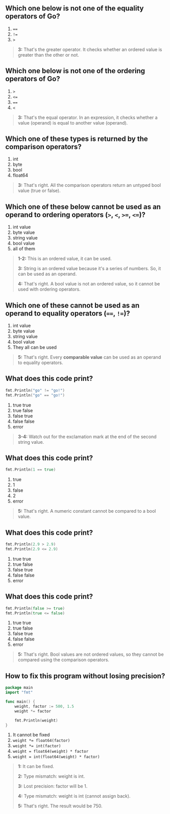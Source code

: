 ## Which one below is not one of the equality operators of Go?
1. `==`
2. `!=`
3. `>` 

> **3:** That's the greater operator. It checks whether an ordered value is greater than the other or not.


## Which one below is not one of the ordering operators of Go?
1. `>`
2. `<=`
3. `==` 
4. `<`

> **3:** That's the equal operator. In an expression, it checks whether a value (operand) is equal to another value (operand).


## Which one of these types is returned by the comparison operators?
1. int
2. byte
3. bool 
4. float64

> **3:** That's right. All the comparison operators return an untyped bool value (true or false).


## Which one of these below cannot be used as an operand to ordering operators (`>`, `<`, `>=`, `<=`)?
1. int value
2. byte value
3. string value
4. bool value 
5. all of them

> **1-2:** This is an ordered value, it can be used.
> 
> **3:** String is an ordered value because it's a series of numbers. So, it can be used as an operand.
> 
> **4:** That's right. A bool value is not an ordered value, so it cannot be used with ordering operators.


## Which one of these cannot be used as an operand to equality operators (`==`, `!=`)?
1. int value
2. byte value
3. string value
4. bool value
5. They all can be used 

> **5:** That's right. Every **comparable value** can be used as an operand to equality operators.


## What does this code print?
```go
fmt.Println("go" != "go!")
fmt.Println("go" == "go!")
```

1. true true
2. true false 
3. false true
4. false false
5. error

> **3-4:** Watch out for the exclamation mark at the end of the second string value.


## What does this code print?
```go
fmt.Println(1 == true)
```

1. true
2. 1
3. false
4. 2
5. error 

> **5:** That's right. A numeric constant cannot be compared to a bool value.


## What does this code print?
```go
fmt.Println(2.9 > 2.9)
fmt.Println(2.9 <= 2.9)
```

1. true true
2. true false
3. false true 
4. false false
5. error


## What does this code print?
```go
fmt.Println(false >= true)
fmt.Println(true <= false)
```

1. true true
2. true false
3. false true
4. false false
5. error 

> **5:** That's right. Bool values are not ordered values, so they cannot be compared using the comparison operators.


## How to fix this program without losing precision?
```go
package main
import "fmt"

func main() {
    weight, factor := 500, 1.5
    weight *= factor

    fmt.Println(weight)
}
```

1. It cannot be fixed
2. `weight *= float64(factor)`
3. `weight *= int(factor)`
4. `weight = float64(weight) * factor`
5. `weight = int(float64(weight) * factor)` 

> **1:** It can be fixed.
> 
> **2:** Type mismatch: weight is int.
>
> **3:** Lost precision: factor will be 1.
> 
> **4:** Type mismatch: weight is int (cannot assign back).
>
> **5:** That's right. The result would be 750.
